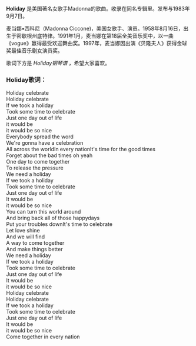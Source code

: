 

**Holiday** 是美国著名女歌手Madonna的歌曲。收录在同名专辑里。发布与1983年9月7日。

  
麦当娜•西科尼（Madonna
Ciccone)，美国女歌手、演员。1958年8月16日，出生于密歇根州底特律。1991年1月，麦当娜在第18届全美音乐奖中，以一曲《vogue》赢得最受欢迎舞曲奖。1997年，麦当娜因出演《贝隆夫人》获得金球奖最佳音乐剧女演员奖。

  
歌词下方是 _Holiday钢琴谱_ ，希望大家喜欢。

### Holiday歌词：

Holiday celebrate  
Holiday celebrate  
If we took a holiday  
Took some time to celebrate  
Just one day out of life  
it would be  
it would be so nice  
Everybody spread the word  
We're gonna have a celebration  
All across the worldIn every nationIt's time for the good times  
Forget about the bad times oh yeah  
One day to come together  
To release the pressure  
We need a holiday  
If we took a holiday  
Took some time to celebrate  
Just one day out of life  
It would be  
it would be so nice  
You can turn this world around  
And bring back all of those happydays  
Put your troubles downIt's time to celebrate  
Let love shine  
And we will find  
A way to come together  
And make things better  
We need a holiday  
If we took a holiday  
Took some time to celebrate  
Just one day out of life  
It would be  
it would be so nice  
Holiday celebrate  
Holiday celebrate  
If we took a holiday  
Took some time to celebrate  
Just one day out of life  
It would be  
it would be so nice  
Come together in every nation

